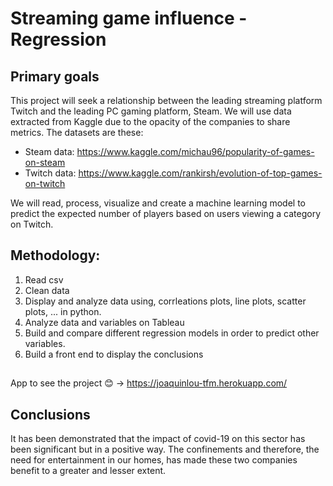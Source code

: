# Streaming game influence - Regression
## Primary goals
This project will seek a relationship between the leading streaming platform Twitch and the leading PC gaming platform, Steam. We will use data extracted from Kaggle due to the opacity of the companies to share metrics. The datasets are these:
- Steam data: https://www.kaggle.com/michau96/popularity-of-games-on-steam
- Twitch data: https://www.kaggle.com/rankirsh/evolution-of-top-games-on-twitch

We will read, process, visualize and create a machine learning model to predict the expected number of players based on users viewing a category on Twitch.

## Methodology:
1. Read csv
2. Clean data
3. Display and analyze data using, corrleations plots, line plots, scatter plots, ... in python.
4. Analyze data and variables on Tableau
4. Build and compare different regression models in order to predict other variables.
5. Build a front end to display the conclusions 

##
App to see the project 😊 -> https://joaquinlou-tfm.herokuapp.com/

## Conclusions
It has been demonstrated that the impact of covid-19 on this sector has been significant but in a positive way. The confinements and therefore, the need for entertainment in our homes, has made these two companies benefit to a greater and lesser extent.
